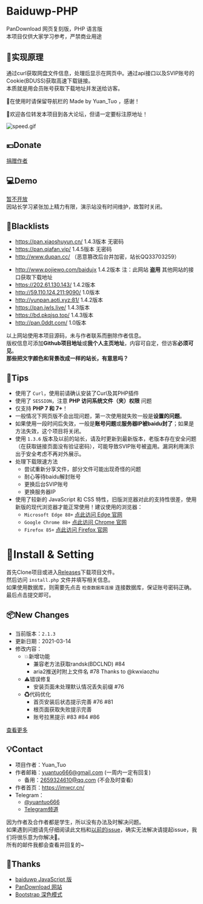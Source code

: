 # Baiduwp-PHP
PanDownload 网页复刻版，PHP 语言版<br/>
本项目仅供大家学习参考，严禁商业用途

## 🔎实现原理
通过curl获取网盘文件信息，处理后显示在网页中。通过api接口以及SVIP账号的Cookie(BDUSS)获取高速下载链接。<br/>
本质就是用会员账号获取下载地址并发送给访客。

📢在使用时请保留导航栏的 Made by Yuan_Tuo ，感谢！

📢欢迎各位转发本项目到各大论坛，但请一定要标注原地址！

![speed.gif](https://i.loli.net/2020/10/01/2mEqkClnPev8ORd.gif)

## 💴Donate
[捐赠作者](https://imwcr.cn/?donate)

## 💻Demo
[暂不开放](http://imwcr.cn/api/bdwp/)<br />
因站长学习紧张加上精力有限，演示站没有时间维护，故暂时关闭。

## 🚧Blacklists
- https://pan.xiaoshuyun.cn/ 1.4.3版本 无密码
- https://pan.qiafan.vip/ 1.4.5版本 无密码
- http://www.dupan.cc/ （恶意篡改后台并加密，站长QQ33703259）
<!-- - https://bd.fmvp.cc/ 1.4.5版本 无密码 -->

- http://www.pojiewo.com/baidujx 1.4.2版本  注：此网站 **盗用** 其他网站的接口获取下载地址
- https://202.61.130.143/ 1.4.2版本
- http://59.110.124.211:9090/ 1.0版本
- http://yunpan.aoti.xyz:81/ 1.4.2版本
- https://pan.jwls.live/ 1.4.3版本
- https://bd.pkqjsq.top/ 1.4.3版本
- http://pan.0ddt.com/ 1.0版本
<!-- - https://129.146.174.245/ 1.4.5版本 -->
<!-- - http://pan.wbeu.cn/ 1.4.5版本 -->
<!-- - https://pan.lie01.com/ 1.4.3版本 -->
<!-- - https://www.bdwp.cf/ 1.4.3版本 -->
<!-- - http://39.105.69.60:82/ 1.0版本 -->

以上网站使用本项目源码，未与作者联系而删除作者信息。<br />
版权信息可添加**Github项目地址**或**我个人主页地址**，内容可自定，但访客**必须可见**。<br />
**那些把文字颜色和背景改成一样的站长，有意思吗？**

## 📌Tips
- 使用了 `Curl`，使用前请确认安装了Curl及其PHP插件
- 使用了 `SESSION`，注意 **PHP 访问系统文件（夹）权限** 问题
- 仅支持 **PHP 7 和 7+**！
- 一般情况下网页版不会出现问题，第一次使用就失败一般是**设置的问题**。
- 如果使用一段时间后失效，一般是**账号问题**或**服务器IP被baidu封了**；如果是方法失效，这个项目将关闭。
- 使用 `1.3.6` 版本及以前的站长，请及时更新到最新版本，老版本存在安全问题（在获取链接页面没有验证密码），可能导致SVIP账号被盗用。漏洞利用演示出于安全考虑不再对外展示。
- 处理下载限速方法
  - 尝试重新分享文件，部分文件可能出现奇怪的问题
  - 耐心等待baidu解封账号
  - 更换后台SVIP账号
  - 更换服务器IP
- 使用了较新的 JavaScript 和 CSS 特性，旧版浏览器对此的支持性很差，使用新版的现代浏览器才能正常使用！建议使用的浏览器：
  - `Microsoft Edge 88+` [点此访问 Edge 官网](https://www.microsoft.com/zh-cn/edge)
  - `Google Chrome 88+` [点此访问 Chrome 官网](https://www.google.cn/chrome/)
  - `Firefox 85+` [点此访问 Firefox 官网](https://www.firefox.com.cn/)

# 🔧Install & Setting
首先Clone项目或进入[Releases](https://github.com/yuantuo666/baiduwp-php/releases)下载项目文件。<br />
然后访问 `install.php` 文件并填写相关信息。<br />
如果使用数据库，则需要先点击 `检查数据库连接` 连接数据库，保证账号密码正确。<br />
最后点击提交即可。

## 📦New Changes
- 当前版本：`2.1.3`
- 更新日期：2021-03-14
- 修改内容：
  - 💥新增功能
    - 兼容老方法获取randsk(BDCLND) #84
    - aria2推送时附上文件名 #78 Thanks to @kwxiaozhu
  - ⚠错误修复
    - 安装页面未处理默认情况丢失前缀 #76
  - ♻代码优化
    - 首页安装后状态提示完善 #76 #81
    - 根页面获取失败提示完善
    - 账号拉黑提示 #83 #84 #86

[查看更多](Update.md)

## 💡Contact
- 项目作者：Yuan_Tuo
- 作者邮箱：yuantuo666@gmail.com (一周内一定有回复)
  - 备用：2659324610@qq.com (不会及时查看)
- 作者首页：https://imwcr.cn/
- Telegram：
  - [@yuantuo666](https://t.me/yuantuo666)
  - [Telegram频道](https://t.me/baiduwp_php)

因为作者及合作者都是学生，所以没有办法及时解决问题。<br />
如果遇到问题请先仔细阅读此文档和[以前的issue](https://github.com/yuantuo666/baiduwp-php/issues?q=is%3Aissue)，确实无法解决请提起issue，我们将很乐意为你解决🙂。<br />
所有的邮件我都会查看并回复的~

## 🔔Thanks
- [baiduwp JavaScript 版](https://github.com/TkzcM/baiduwp "GitHub 项目")
- [PanDownload 网站](https://pandownload.com/ "PanDownload 网站")
- [Bootstrap 深色模式](https://github.com/vinorodrigues/bootstrap-dark "bootstrap-dark 项目")
